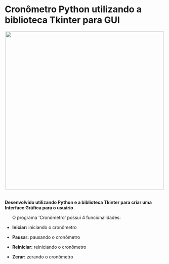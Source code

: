 # Cronômetro Python utilizando a biblioteca Tkinter para GUI

<div align='center'>
  <img src="https://user-images.githubusercontent.com/95941206/197854591-1bdc3df7-db98-4181-bb18-9a763ec5d1d3.png" width='500px'/>
</div><br>

<p><b>Desenvolvido utilizando Python e a biblioteca Tkinter para criar uma Interface Gráfica para o usuário</b></p>
<ul>
<p>O programa 'Cronômetro' possui 4 funcionalidades:</p>
  <li><p><b>Iniciar:</b> iniciando o cronômetro</p></li>
  <li><p><b>Pausar:</b> pausando o cronômetro</p></li>
  <li><p><b>Reiniciar:</b> reiniciando o cronômetro</p></li>
  <li><p><b>Zerar:</b> zerando o cronômetro</p></li>
